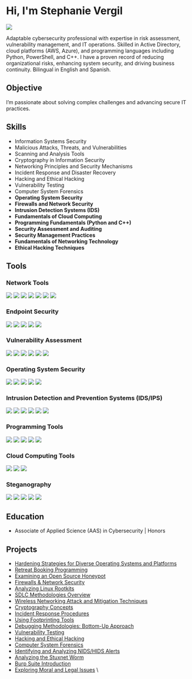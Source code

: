 # Hi, I'm Stephanie Vergil
<a href="https://linkedin.com/in/stephanie-vergil-8982142a8"><img src="https://img.shields.io/badge/-LinkedIn-0072b1?&style=for-the-badge&logo=linkedin&logoColor=white" /></a>

Adaptable cybersecurity professional with expertise in risk assessment, vulnerability management, and IT operations. Skilled in Active Directory, cloud platforms (AWS, Azure), and programming languages including Python, PowerShell, and C++. I have a proven record of reducing organizational risks, enhancing system security, and driving business continuity. Bilingual in English and Spanish.

## Objective
I’m passionate about solving complex challenges and advancing secure IT practices.

## Skills

- Information Systems Security
- Malicious Attacks, Threats, and Vulnerabilities
- Scanning and Analysis Tools
- Cryptography in Information Security
- Networking Principles and Security Mechanisms
- Incident Response and Disaster Recovery
- Hacking and Ethical Hacking
- Vulnerability Testing
- Computer System Forensics
- **Operating System Security**  
- **Firewalls and Network Security**  
- **Intrusion Detection Systems (IDS)**  
- **Fundamentals of Cloud Computing**  
- **Programming Fundamentals (Python and C++)**  
- **Security Assessment and Auditing**  
- **Security Management Practices**  
- **Fundamentals of Networking Technology**  
- **Ethical Hacking Techniques**  

## Tools

### Network Tools
<div>
<a href="https://www.wireshark.org/"><img src="https://img.shields.io/badge/-Wireshark-1679A7?&style=for-the-badge&logo=Wireshark&logoColor=white" /></a> 
<a href="https://nmap.org/"><img src="https://img.shields.io/badge/-nmap-4682B4?&style=for-the-badge&logo=nmap&logoColor=white" /></a> 
<a href="https://www.wireshark.org/docs/man-pages/"><img src="https://img.shields.io/badge/-Packet_Analysis-000000?&style=for-the-badge&logo=Analysis&logoColor=white" /></a> 
<a href="https://tcpdump.org/"><img src="https://img.shields.io/badge/-tcpdump-4B8BBE?&style=for-the-badge&logo=Linux&logoColor=white" /></a> 
<a href="https://netcat.sourceforge.net/"><img src="https://img.shields.io/badge/-Netcat-333333?&style=for-the-badge&logo=Network&logoColor=white" /></a>
<a href="https://www.zabbix.com/"><img src="https://img.shields.io/badge/-Zabbix-FF4C00?&style=for-the-badge&logo=Zabbix&logoColor=white" /></a>
<a href="https://nagios.org/"><img src="https://img.shields.io/badge/-Nagios-5C5C5C?&style=for-the-badge&logo=Nagios&logoColor=white" /></a>
</div>

### Endpoint Security
<div>
<a href="https://www.microsoft.com/en-us/security/business/threat-protection/microsoft-defender-endpoint"><img src="https://img.shields.io/badge/-Windows_Defender-0078D7?&style=for-the-badge&logo=Microsoft&logoColor=white" /></a> 
<a href="https://www.broadcom.com/products/cyber-security/endpoint/symantec-endpoint-protection"><img src="https://img.shields.io/badge/-Symantec_Endpoint_Protection-FFD700?&style=for-the-badge&logo=Symantec&logoColor=black" /></a> 
<a href="https://www.crowdstrike.com/"><img src="https://img.shields.io/badge/-CrowdStrike-FF0000?&style=for-the-badge&logo=CrowdStrike&logoColor=white" /></a> 
<a href="https://www.carbonblack.com/"><img src="https://img.shields.io/badge/-Carbon_Black-333333?&style=for-the-badge&logo=VMware&logoColor=white" /></a>
<a href="https://www.trendmicro.com/"><img src="https://img.shields.io/badge/-TrendMicro-D71A28?&style=for-the-badge&logo=TrendMicro&logoColor=white" /></a>
</div>

### Vulnerability Assessment
<div>
<a href="https://www.tenable.com/products/nessus"><img src="https://img.shields.io/badge/-Nessus-00A4BD?&style=for-the-badge&logo=Tenable&logoColor=white" /></a> 
<a href="https://www.qualys.com/"><img src="https://img.shields.io/badge/-Qualys-EB0028?&style=for-the-badge&logo=Qualys&logoColor=white" /></a> 
<a href="https://www.openvas.org/"><img src="https://img.shields.io/badge/-OpenVAS-4CAF50?&style=for-the-badge&logo=Security&logoColor=white" /></a> 
<a href="https://portswigger.net/burp"><img src="https://img.shields.io/badge/-Burp_Suite-F8941D?&style=for-the-badge&logo=PortSwigger&logoColor=white" /></a> 
<a href="https://www.kali.org/tools/sqlmap/"><img src="https://img.shields.io/badge/-SQLmap-CC2927?&style=for-the-badge&logo=MicrosoftSQLServer&logoColor=white" /></a>
<a href="https://www.rapid7.com/"><img src="https://img.shields.io/badge/-Rapid7-000000?&style=for-the-badge&logo=Rapid7&logoColor=white" /></a>
</div>

### Operating System Security
<div>
<a href="https://www.microsoft.com/en-us/windows-server"><img src="https://img.shields.io/badge/-Windows_Server-0078D7?&style=for-the-badge&logo=Windows&logoColor=white" /></a>
<a href="https://ubuntu.com/"><img src="https://img.shields.io/badge/-Ubuntu-333333?&style=for-the-badge&logo=Ubuntu&logoColor=white" /></a>
<a href="https://www.redhat.com/en/technologies/linux-platforms/enterprise-linux"><img src="https://img.shields.io/badge/-Red_Hat-EE0000?&style=for-the-badge&logo=RedHat&logoColor=white" /></a>
<a href="https://www.kali.org/"><img src="https://img.shields.io/badge/-Kali_Linux-557C94?&style=for-the-badge&logo=KaliLinux&logoColor=white" /></a>
<a href="https://centos.org/"><img src="https://img.shields.io/badge/-CentOS-262577?&style=for-the-badge&logo=CentOS&logoColor=white" /></a>
</div>

### Intrusion Detection and Prevention Systems (IDS/IPS)
<div>
<a href="https://securityonion.net/"><img src="https://img.shields.io/badge/-Security_Onion-000000?&style=for-the-badge&logo=Security&logoColor=white" /></a> 
<a href="https://snort.org/"><img src="https://img.shields.io/badge/-Snort-000000?&style=for-the-badge&logo=Snort&logoColor=white" /></a> 
<a href="https://suricata.io/"><img src="https://img.shields.io/badge/-Suricata-EF3B2D?&style=for-the-badge&logo=Suricata&logoColor=white" /></a> 
<a href="https://zeek.org/"><img src="https://img.shields.io/badge/-Zeek-777BB4?&style=for-the-badge&logo=Zeek&logoColor=white" /></a> 
<a href="https://www.wazuh.com/"><img src="https://img.shields.io/badge/-Wazuh-333333?&style=for-the-badge&logo=Security&logoColor=white" /></a>
<a href="https://ossec.github.io/"><img src="https://img.shields.io/badge/-OSSEC-4CAF50?&style=for-the-badge&logo=OSSEC&logoColor=white" /></a>
</div>

### Programming Tools
<div>
<a href="https://code.visualstudio.com/"><img src="https://img.shields.io/badge/-Visual_Studio_Code-007ACC?&style=for-the-badge&logo=VisualStudioCode&logoColor=white" /></a>
<a href="https://www.python.org/"><img src="https://img.shields.io/badge/-Python-3776AB?&style=for-the-badge&logo=Python&logoColor=white" /></a>
<a href="https://www.gnu.org/software/bash/"><img src="https://img.shields.io/badge/-Bash-333333?&style=for-the-badge&logo=GNU&logoColor=white" /></a>
<a href="https://git-scm.com/"><img src="https://img.shields.io/badge/-Git-F05032?&style=for-the-badge&logo=Git&logoColor=white" /></a>
<a href="https://www.jetbrains.com/pycharm/"><img src="https://img.shields.io/badge/-PyCharm-0F6D9E?&style=for-the-badge&logo=PyCharm&logoColor=white" /></a>
</div>

### Cloud Computing Tools
<div>
<a href="https://aws.amazon.com/"><img src="https://img.shields.io/badge/-AWS-232F3E?&style=for-the-badge&logo=AmazonAWS&logoColor=white" /></a>
<a href="https://azure.microsoft.com/"><img src="https://img.shields.io/badge/-Azure-0078D7?&style=for-the-badge&logo=MicrosoftAzure&logoColor=white" /></a>
<a href="https://cloud.google.com/"><img src="https://img.shields.io/badge/-Google_Cloud-4285F4?&style=for-the-badge&logo=GoogleCloud&logoColor=white" /></a>
</div>

### Steganography
<div>
<a href="https://www.openstego.com/"><img src="https://img.shields.io/badge/-OpenStego-333333?&style=for-the-badge&logo=Steganography&logoColor=white" /></a> 
<a href="https://github.com/abeluck/stegdetect"><img src="https://img.shields.io/badge/-StegDetect-4E9A06?&style=for-the-badge&logo=Linux&logoColor=white" /></a> 
<a href="https://cryptii.com/"><img src="https://img.shields.io/badge/-Cryptii-FF5733?&style=for-the-badge&logo=Tools&logoColor=white" /></a> 
<a href="https://stegosuite.org/"><img src="https://img.shields.io/badge/-StegoSuite-008000?&style=for-the-badge&logo=Linux&logoColor=white" /></a>
<a href="https://github.com/JohnHammond/Steganography"><img src="https://img.shields.io/badge/-Stego_Toolbox-800080?&style=for-the-badge&logo=GitHub&logoColor=white" /></a>
</div>

## Education

- Associate of Applied Science (AAS) in Cybersecurity | Honors

## Projects

- [Hardening Strategies for Diverse Operating Systems and Platforms](https://github.com/StephVergil/Hardening-Strategies-for-Diverse-Operating-Systems-and-Platforms)  
- [Retreat Booking Programming](https://github.com/StephVergil/Retreat-Booking-Programming)  
- [Examining an Open Source Honeypot](https://github.com/StephVergil/Examining-an-Open-Source-Honeypot)  
- [Firewalls & Network Security](https://github.com/StephVergil/Firewalls-Network-Security)  
- [Analyzing Linux Rootkits](https://github.com/StephVergil/Analyzing-Linux-Rootkits)  
- [SDLC Methodologies Overview](https://github.com/StephVergil/SDLC-Methodologies-Overview)  
- [Wireless Networking Attack and Mitigation Techniques](https://github.com/StephVergil/Wireless-Networking-Attack-and-Mitigation-Techniques)  
- [Cryptography Concepts](https://github.com/StephVergil/Cryptography-Concepts)  
- [Incident Response Procedures](https://github.com/StephVergil/Incident-Response-Procedures)  
- [Using Footprinting Tools](https://github.com/StephVergil/Using-Footprinting-Tools)  
- [Debugging Methodologies: Bottom-Up Approach](https://github.com/StephVergil/Debugging-Methodologies-Bottom-Up-Approach)  
- [Vulnerability Testing](https://github.com/StephVergil/Vulnerability-Testing)  
- [Hacking and Ethical Hacking](https://github.com/StephVergil/Hacking-and-Ethical-Hacking)  
- [Computer System Forensics](https://github.com/StephVergil/Computer-System-Forensics)  
- [Identifying and Analyzing NIDS/HIDS Alerts](https://github.com/StephVergil/dentifying-and-Analyzing-NIDS-HIDS-Alerts)  
- [Analyzing the Stuxnet Worm](https://github.com/StephVergil/Analyzing-the-Stuxnet-Worm)  
- [Burp Suite Introduction](https://github.com/StephVergil/Burp-Suite-Intro)  
- [Exploring Moral and Legal Issues](https://github.com/StephVergil/Exploring-Moral-and-Legal-Issues)
\
